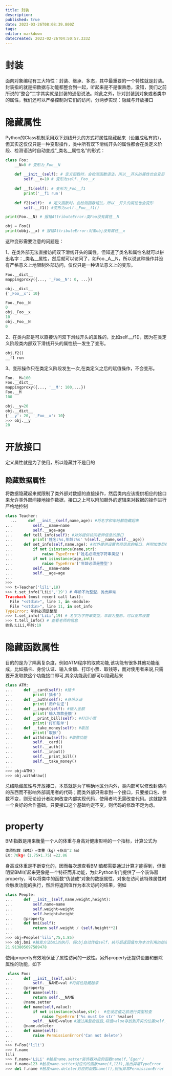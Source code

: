 ```yaml
---
title: 封装
description: 
published: true
date: 2023-03-26T08:08:39.800Z
tags: 
editor: markdown
dateCreated: 2023-02-26T04:50:57.333Z
---
```


# 封装

 面向对象编程有三大特性：封装、继承、多态，其中最重要的一个特性就是封装。封装指的就是把数据与功能都整合到一起，听起来是不是很熟悉，没错，我们之前所说的”整合“二字其实就是封装的通俗说法。除此之外，针对封装到对象或者类中的属性，我们还可以严格控制对它们的访问，分两步实现：隐藏与开放接口


# 隐藏属性

Python的Class机制采用双下划线开头的方式将属性隐藏起来（设置成私有的），但其实这仅仅只是一种变形操作，类中所有双下滑线开头的属性都会在类定义阶段、检测语法时自动变成“_类名__属性名”的形式：

```python
class Foo:
    __N=0 # 变形为_Foo__N
    
    def __init__(self): # 定义函数时，会检测函数语法，所以__开头的属性也会变形
        self.__x=10 # 变形为self._Foo__x
        
    def __f1(self): # 变形为_Foo__f1
        print('__f1 run')
    
    def f2(self):  # 定义函数时，会检测函数语法，所以__开头的属性也会变形
        self.__f1() #变形为self._Foo__f1()

print(Foo.__N) # 报错AttributeError:类Foo没有属性__N

obj = Foo()
print(obbj.__x) # 报错AttributeError:对象obj没有属性__x
```



这种变形需要注意的问题是：

1、在类外部无法直接访问双下滑线开头的属性，但知道了类名和属性名就可以拼出名字：_类名__属性，然后就可以访问了，如Foo._A__N，所以说这种操作并没有严格意义上地限制外部访问，仅仅只是一种语法意义上的变形。

```python
Foo.__dict__
mappingproxy({..., '_Foo__N': 0, ...})

obj.__dict__
{'_Foo__x': 10}

Foo._Foo__N
0
obj._Foo__x
10
obj._Foo__N
0
```

2、在类内部是可以直接访问双下滑线开头的属性的，比如self.__f1()，因为在类定义阶段类内部双下滑线开头的属性统一发生了变形。

```python
obj.f2()
__f1 run
```

3、变形操作只在类定义阶段发生一次,在类定义之后的赋值操作，不会变形。

```python
Foo.__M=100
Foo.__dict__
mappingproxy({..., '__M': 100,...})
Foo.__M
100

obj.__y=20
obj.__dict__
{'__y': 20, '_Foo__x': 10}
>>> obj.__y
20
```



# 开放接口

定义属性就是为了使用，所以隐藏并不是目的

## 隐藏数据属性

将数据隐藏起来就限制了类外部对数据的直接操作，然后类内应该提供相应的接口来允许类外部间接地操作数据，接口之上可以附加额外的逻辑来对数据的操作进行严格地控制

```python
class Teacher:
  ...     def __init__(self,name,age): #将名字和年纪都隐藏起来
...         self.__name=name
...         self.__age=age
...     def tell_info(self): #对外提供访问老师信息的接口
...         print('姓名:%s,年龄:%s' %(self.__name,self.__age))
...     def set_info(self,name,age): #对外提供设置老师信息的接口，并附加类型检查的逻辑
...         if not isinstance(name,str):
...             raise TypeError('姓名必须是字符串类型')
...         if not isinstance(age,int):
...             raise TypeError('年龄必须是整型')
...         self.__name=name
...         self.__age=age
... 
>>>
>>> t=Teacher('lili',18)
>>> t.set_info(‘LiLi','19') # 年龄不为整型，抛出异常
Traceback (most recent call last):
  File "<stdin>", line 1, in <module>
  File "<stdin>", line 11, in set_info
TypeError: 年龄必须是整型
>>> t.set_info('LiLi',19) # 名字为字符串类型，年龄为整形，可以正常设置
>>> t.tell_info() # 查看老师的信息
姓名:LiLi,年龄:19
```



# 隐藏函数属性

目的的是为了隔离复杂度，例如ATM程序的取款功能,该功能有很多其他功能组成，比如插卡、身份认证、输入金额、打印小票、取钱等，而对使用者来说,只需要开发取款这个功能接口即可,其余功能我们都可以隐藏起来

```python
class ATM:
...     def __card(self): #插卡
...         print('插卡')
...     def __auth(self): #身份认证
...         print('用户认证')
...     def __input(self): #输入金额
...         print('输入取款金额')
...     def __print_bill(self): #打印小票
...         print('打印账单')
...     def __take_money(self): #取钱
...         print('取款')
...     def withdraw(self): #取款功能
...         self.__card()
...         self.__auth()
...         self.__input()
...         self.__print_bill()
...         self.__take_money()
...
>>> obj=ATM()
>>> obj.withdraw()
```



总结隐藏属性与开放接口，本质就是为了明确地区分内外，类内部可以修改封装内的东西而不影响外部调用者的代码；而类外部只需拿到一个接口，只要接口名、参数不变，则无论设计者如何改变内部实现代码，使用者均无需改变代码。这就提供一个良好的合作基础，只要接口这个基础约定不变，则代码的修改不足为虑。

# property

BMI指数是用来衡量一个人的体重与身高对健康影响的一个指标，计算公式为

```python
体质指数（BMI）=体重（kg）÷身高^2（m）
EX：70kg÷（1.75×1.75）=22.86
```

身高或体重是不断变化的，因而每次想查看BMI值都需要通过计算才能得到，但很明显BMI听起来更像是一个特征而非功能，为此Python专门提供了一个装饰器property，可以将类中的函数“伪装成”对象的数据属性，对象在访问该特殊属性时会触发功能的执行，然后将返回值作为本次访问的结果，例如

```python
class People:
...     def __init__(self,name,weight,height):
...         self.name=name
...         self.weight=weight
...         self.height=height
...     @property
...     def bmi(self):
...         return self.weight / (self.height**2)
...
>>> obj=People('lili',75,1.85)
>>> obj.bmi #触发方法bmi的执行，将obj自动传给self，执行后返回值作为本次引用的结果
21.913805697589478
```

使用property有效地保证了属性访问的一致性。另外property还提供设置和删除属性的功能，如下

```python
 class Foo:
...     def __init__(self,val):
...         self.__NAME=val #将属性隐藏起来
...     @property
...     def name(self):
...         return self.__NAME
...     @name.setter
...     def name(self,value):
...         if not isinstance(value,str):  #在设定值之前进行类型检查
...             raise TypeError('%s must be str' %value)
...         self.__NAME=value #通过类型检查后,将值value存放到真实的位置self.__NAME
...     @name.deleter
...     def name(self):
...         raise PermissionError('Can not delete')
...
>>> f=Foo('lili')
>>> f.name
lili
>>> f.name='LiLi' #触发name.setter装饰器对应的函数name(f,’Egon')
>>> f.name=123 #触发name.setter对应的的函数name(f,123),抛出异常TypeError
>>> del f.name #触发name.deleter对应的函数name(f),抛出异常PermissionError
```